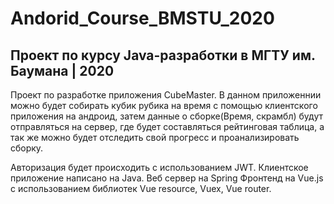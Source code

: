 # Andorid_Course_BMSTU_2020
## Проект по курсу Java-разработки в МГТУ им. Баумана | 2020

Проект по разработке приложения CubeMaster.
В данном приложеннии можно будет собирать кубик рубика на время с помощью клиентского приложения на андроид, затем данные о сборке(Время, скрамбл)
будут отправляться на сервер, где будет составляться рейтинговая таблица, а так же можно будет отследить свой прогресс и проанализировать сборку.

Авторизация будет происходить с использованием JWT.
Клиентское приложение написано на Java.
Веб сервер на Spring
Фронтенд на Vue.js с использованием библиотек Vue resource, Vuex, Vue router.